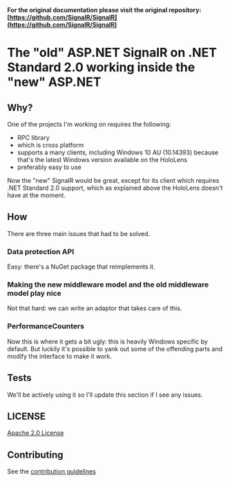 **For the original documentation please visit the original repository: [https://github.com/SignalR/SignalR](https://github.com/SignalR/SignalR)**

# The "old" ASP.NET SignalR on .NET Standard 2.0 working inside the "new" ASP.NET

## Why?

One of the projects I'm working on requires the following:

- RPC library
- which is cross platform
- supports a many clients, including Windows 10 AU (10.14393) because that's the latest Windows version available on the HoloLens
- preferably easy to use

Now the "new" SignalR would be great, except for its client which requires .NET Standard 2.0 support, which as explained above the HoloLens doesn't have at the moment.

## How

There are three main issues that had to be solved.

### Data protection API

Easy: there's a NuGet package that reimplements it.

### Making the new middleware model and the old middleware model play nice

Not that hard: we can write an adaptor that takes care of this.

### PerformanceCounters

Now this is where it gets a bit ugly: this is heavily Windows specific by default. But luckily it's possible to yank out some of the offending parts and modify the interface to make it work.

## Tests

We'll be actively using it so I'll update this section if I see any issues.
	
## LICENSE
[Apache 2.0 License](https://github.com/SignalR/SignalR/blob/master/LICENSE.txt)

## Contributing

See the [contribution  guidelines](https://github.com/SignalR/SignalR/blob/master/CONTRIBUTING.md)